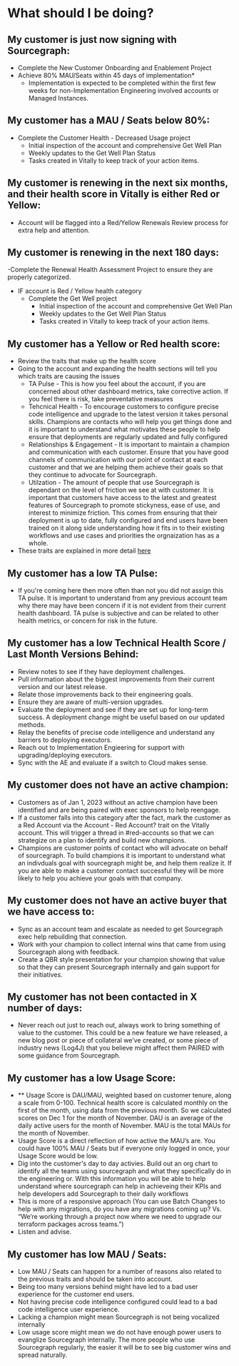 # What should I be doing?

## My customer is just now signing with Sourcegraph:

- Complete the New Customer Onboarding and Enablement Project
- Achieve 80% MAU/Seats within 45 days of implementation\*
  - Implementation is expected to be completed within the first few weeks for non-Implementation Engineering involved accounts or Managed Instances.

## My customer has a MAU / Seats below 80%:

- Complete the Customer Health - Decreased Usage project
  - Initial inspection of the account and comprehensive Get Well Plan
  - Weekly updates to the Get Well Plan Status
  - Tasks created in Vitally to keep track of your action items.

## My customer is renewing in the next six months, and their health score in Vitally is either Red or Yellow:

- Account will be flagged into a Red/Yellow Renewals Review process for extra help and attention.

## My customer is renewing in the next 180 days:

-Complete the Renewal Health Assessment Project to ensure they are properly categorized.

- IF account is Red / Yellow health category
  - Complete the Get Well project
    - Initial inspection of the account and comprehensive Get Well Plan
    - Weekly updates to the Get Well Plan Status
    - Tasks created in Vitally to keep track of your action items.

## My customer has a Yellow or Red health score:

- Review the traits that make up the health score
- Going to the account and expanding the health sections will tell you which traits are causing the issues
  - TA Pulse - This is how you feel about the account, if you are concerned about other dashboard metrics, take corrective action. If you feel there is risk, take preventative measures
  - Tehcnical Health - To encourage customers to configure precise code intelligence and upgrade to the latest version it takes personal skills. Champions are contacts who will help you get things done and it is important to understand what motivates these people to help ensure that deployments are regularly updated and fully configured
  - Relationships & Engagement - It is important to maintain a champion and communication with each customer. Ensure that you have good channels of communication with our point of contact at each customer and that we are helping them achieve their goals so that they continue to advocate for Sourcegraph.
  - Utilzation - The amount of people that use Sourcegraph is dependant on the level of friction we see at with customer. It is important that customers have access to the latest and greatest features of Sourcegraph to promote stickyness, ease of use, and interest to minimize friction. This comes from ensuring that their deployment is up to date, fully configured and end users have been trained on it along side understanding how it fits in to their existing workflows and use cases and priorities the orgnaization has as a whole.
- These traits are explained in more detail [here](../team-culture/working-with-customers.md#customer-health)

## My customer has a low TA Pulse:

- If you're coming here then more often than not you did not assign this TA pulse. It is important to understand from any previous account team why there may have been concern if it is not evident from their current health dashboard. TA pulse is subjective and can be related to other health metrics, or concern for risk in the future.

## My customer has a low Technical Health Score / Last Month Versions Behind:

- Review notes to see if they have deployment challenges.
- Pull information about the biggest improvements from their current version and our latest release.
- Relate those improvements back to their engineering goals.
- Ensure they are aware of multi-version upgrades.
- Evaluate the deployment and see if they are set up for long-term success. A deployment change might be useful based on our updated methods.
- Relay the benefits of precise code intelligence and understand any barriers to deploying executors. 
- Reach out to Implementation Engieering for support with upgrading/deploying executors.
- Sync with the AE and evaluate if a switch to Cloud makes sense.

## My customer does not have an active champion:

- Customers as of Jan 1, 2023 without an active champion have been identified and are being paired with exec sponsors to help reengage.
- If a customer falls into this category after the fact, mark the customer as a Red Account via the Account - Red Account? trait on the Vitally account. This will trigger a thread in #red-accounts so that we can strategize on a plan to identify and build new champions.
- Champions are customer points of contact who will advocate on behalf of sourcegraph. To build champions it is important to understand what an indivduals goal with sourcegraph might be, and help them realize it. If you are able to make a customer contact successful they will be more likely to help you achieve your goals with that company.

## My customer does not have an active buyer that we have access to:

- Sync as an account team and escalate as needed to get Sourcegraph exec help rebuilding that connection.
- Work with your champion to collect internal wins that came from using Sourcegraph along with feedback.
- Create a QBR style presentation for your champion showing that value so that they can present Sourcegraph internally and gain support for their initiatives.

## My customer has not been contacted in X number of days:

- Never reach out just to reach out, always work to bring something of value to the customer. This could be a new feature we have released, a new blog post or piece of collateral we’ve created, or some piece of industry news (Log4J) that you believe might affect them PAIRED with some guidance from Sourcegraph.

## My customer has a low Usage Score:

- \*\* Usage Score is DAU/MAU, weighted based on customer tenure, along a scale from 0-100. Technical health score is calculated monthly on the first of the month, using data from the previous month. So we calculated scores on Dec 1 for the month of November. DAU is an average of the daily active users for the month of November. MAU is the total MAUs for the month of November.
- Usage Score is a direct reflection of how active the MAU’s are. You could have 100% MAU / Seats but if everyone only logged in once, your Usage Score would be low.
- Dig into the customer's day to day activies. Build out an org chart to identify all the teams using sourcegraph and what they specifically do in the engineering or. With this information you will be able to help understand where sourcegraph can help in achieveing their KPIs and help developers add Sourcegraph to their daily workflows
- This is more of a responsive approach (You can use Batch Changes to help with any migrations, do you have any migrations coming up? Vs. “We’re working through a project now where we need to upgrade our terraform packages across teams.”)
- Listen and advise.

## My customer has low MAU / Seats:

- Low MAU / Seats can happen for a number of reasons also related to the previous traits and should be taken into account.
- Being too many versions behind might have led to a bad user experience for the customer end users.
- Not having precise code intelligence configured could lead to a bad code intelligence user experience.
- Lacking a champion might mean Sourcegraph is not being vocalized internally
- Low usage score might mean we do not have enough power users to evanglize Sourcegraph internally. The more people who use Sourcegraph regularly, the easier it will be to see big customer wins and spread naturally.
